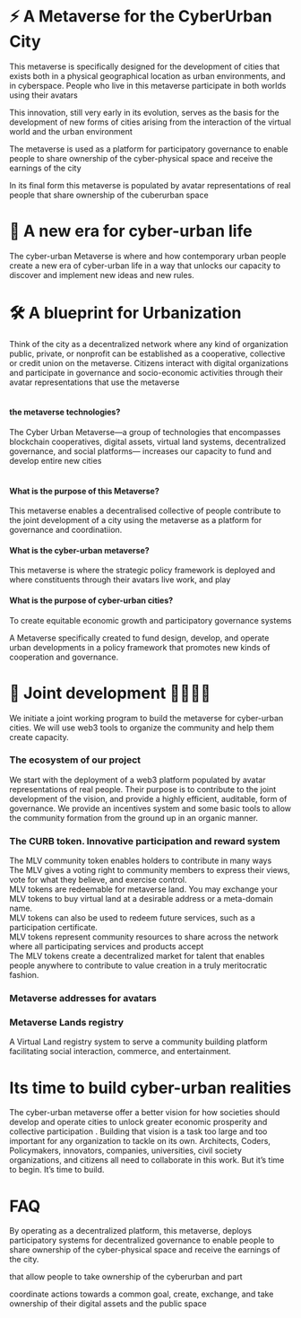 # ⚡️ A Metaverse for the CyberUrban City
This metaverse is specifically designed for the development of cities that exists both in a physical geographical location as urban environments, and in cyberspace. People who live in this metaverse participate in both worlds using their avatars<br>

This innovation, still very early in its evolution, serves as the basis for the development of new forms of cities arising from the interaction of the virtual world and the urban environment<br>

The metaverse is used as a platform for participatory governance to enable people to share ownership of the cyber-physical space and receive the earnings of the city<br>

In its final form this metaverse is populated by avatar representations of real people that share ownership of the cuberurban space <br>

# 💎 A new era for cyber-urban life
The cyber-urban Metaverse is where and how contemporary urban people create a new era of cyber-urban life in a way that unlocks our capacity to discover and implement new ideas and new rules.<br>

# 🛠 A blueprint for Urbanization
Think of the city as a decentralized network where any kind of organization public, private, or nonprofit can be established as a cooperative, collective or credit union on the metaverse. Citizens interact with digital organizations and participate in governance and socio-economic activities through their avatar representations that use the metaverse<br><br> 




####  the metaverse technologies?
The Cyber Urban Metaverse—a group of technologies that encompasses blockchain cooperatives, digital assets, virtual land systems, decentralized governance, and social platforms— increases our capacity to fund and develop entire new cities<br><br>




#### What is the purpose of this Metaverse?
This metaverse enables a decentralised collective of people contribute to the joint development of a city using the metaverse as a platform for governance and coordinatiion. 


#### What is the cyber-urban metaverse?
This metaverse is where the strategic policy framework is deployed and where constituents through their avatars live work, and play
#### What is the purpose of cyber-urban cities?
To create equitable economic growth and participatory governance systems


A Metaverse specifically created to fund design, develop, and operate urban developments in a policy framework that promotes new kinds of cooperation
and governance.

# 👫 Joint development  👫👫👫👫
We initiate a joint working program to build the metaverse for cyber-urban cities. We will use web3 tools to organize the community and help them create capacity.

### The ecosystem of our project
We start with the deployment of a web3 platform populated by avatar representations of real people. Their purpose is to contribute to the joint development of the vision, and provide a highly efficient, auditable, form of governance. 
We provide an incentives system and some basic tools to allow the community formation from the ground up in an organic manner.

### The CURB token. Innovative participation and reward system
The MLV community token enables holders to contribute in many ways<br>
The MLV gives a voting right to community members to express their views, vote for what they believe, and exercise control.<br> 
MLV tokens are redeemable for metaverse land. You may exchange your MLV tokens to buy virtual land at a desirable address or a meta-domain name.<br>
MLV tokens can also be used to redeem future services, such as a participation certificate.<br>
MLV tokens represent community resources to share across the network where all participating services and products accept<br>
The MLV tokens create a decentralized market for talent that enables people anywhere to contribute to value creation in a truly meritocratic fashion.<br>
### Metaverse addresses for avatars

### Metaverse Lands registry 
A Virtual Land registry system to serve a community building platform facilitating social interaction, commerce, and entertainment.

# Its time to build cyber-urban realities  
The cyber-urban metaverse offer a better vision for how societies should develop and operate cities to unlock greater economic prosperity and collective participation . Building that vision is a task too large and too important for any organization to tackle on its own. Architects, Coders, Policymakers, innovators, companies, universities, civil society organizations, and citizens all need to collaborate in this work. 
But it’s time to begin. It’s time to build.

# FAQ
By operating as a decentralized platform, this metaverse, deploys participatory systems for decentralized governance to enable people to share ownership of the cyber-physical space and receive the earnings of the city.

that allow people to take ownership of the cyberurban and part


coordinate actions towards a common goal, create, exchange, and take ownership of their digital assets and the public space<br><br>

